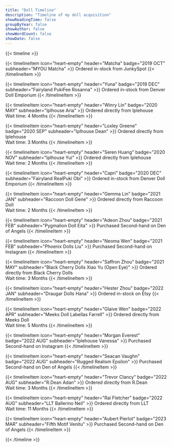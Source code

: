 ```yaml
---
title: "Doll Timeline"
description: "Timeline of my doll acquisition"
showReadingTime: false
groupByYear: false
showAuthor: false
showWordCount: false
showDate: false
---
```


{{< timeline >}}

{{< timelineItem icon="heart-empty" header="Matcha" badge="2019 OCT" subheader="MYOU Matcha" >}}
Ordered in-stock from JunkySpot
{{< /timelineItem >}}

{{< timelineItem icon="heart-empty" header="Yuna" badge="2019 DEC" subheader="Fairyland PukiFee Rosanna" >}}
Ordered in-stock from Denver Doll Emporium
{{< /timelineItem >}}

{{< timelineItem icon="heart-empty" header="Winry Lin" badge="2020 MAY" subheader="Iplhouse Aria" >}}
Ordered directly from Iplehouse <br>
Wait time: 4 Months
{{< /timelineItem >}}

{{< timelineItem icon="heart-empty" header="Loxley Greene" badge="2020 SEP" subheader="Iplhouse Dean" >}}
Ordered directly from Iplehouse <br>
Wait time: 3 Months
{{< /timelineItem >}}

{{< timelineItem icon="heart-empty" header="Seren Huang" badge="2020 NOV" subheader="Iplhouse Yui" >}}
Ordered directly from Iplehouse <br>
Wait time: 2 Months
{{< /timelineItem >}}

{{< timelineItem icon="heart-empty" header="Capri" badge="2020 DEC" subheader="Fairyland RealPuki Obi" >}}
Ordered in-stock from Denver Doll Emporium
{{< /timelineItem >}}

{{< timelineItem icon="heart-empty" header="Gemma Lin" badge="2021 JAN" subheader="Raccoon Doll Gene" >}}
Ordered directly from Raccoon Doll <br>
Wait time: 2 Months
{{< /timelineItem >}}

{{< timelineItem icon="heart-empty" header="Adeon Zhou" badge="2021 FEB" subheader="Pygmalion Doll Eita" >}}
Purchased Second-hand on Den of Angels
{{< /timelineItem >}}

{{< timelineItem icon="heart-empty" header="Neoma Wen" badge="2021 FEB" subheader="Phoenix Dolls Liu" >}}
Purchased Second-hand on Instagram
{{< /timelineItem >}}

{{< timelineItem icon="heart-empty" header="Saffron Zhou" badge="2021 MAY" subheader="Black Cherry Dolls Xiao Yu (Open Eye)" >}}
Ordered directly from Black Cherry Dolls <br>
Wait time: 3 Months
{{< /timelineItem >}}

<!--{{< timelineItem icon="heart-empty" header="Unnamed 01" badge="2021 JUL" subheader="Granado Doll VIPO V-11" >}}
Ordered directly from Granado Dolls (Blind Bag) <br>
Wait time: 5 Months
{{< /timelineItem >}}

{{< timelineItem icon="heart-empty" header="Unnamed 02" badge="2021 DEC" subheader="Dollshe Diana" >}}
Purchased Second-hand on Instagram
{{< /timelineItem >}}
-->
{{< timelineItem icon="heart-empty" header="Hester Zhou" badge="2022 JAN" subheader="Draugar Dolls Hana" >}}
Ordered in-stock on Etsy
{{< /timelineItem >}}

{{< timelineItem icon="heart-empty" header="Glaive Wen" badge="2022 APR" subheader="Meeks Doll Labellas Farrell" >}}
Ordered directly from Meeks Doll <br>
Wait time: 5 Months
{{< /timelineItem >}}

{{< timelineItem icon="heart-empty" header="Morgan Everest" badge="2022 AUG" subheader="Iplehouse Vanessa" >}}
Purchased Second-hand on Instagram
{{< /timelineItem >}}

{{< timelineItem icon="heart-empty" header="Seacan Vaughn" badge="2022 AUG" subheader="Rugged Realism Epsilon" >}}
Purchased Second-hand on Den of Angels
{{< /timelineItem >}}

{{< timelineItem icon="heart-empty" header="Trevor Clancy" badge="2022 AUG" subheader="R.Dean Adan" >}}
Ordered directly from R.Dean <br>
Wait time: 3 Months
{{< /timelineItem >}}

{{< timelineItem icon="heart-empty" header="Rai Fletcher" badge="2022 AUG" subheader="LLT Ballerino Neil" >}}
Ordered directly from LLT <br>
Wait time: 11 Months
{{< /timelineItem >}}

{{< timelineItem icon="heart-empty" header="Aubert Pierlot" badge="2023 MAR" subheader="Fifth Motif Venitu" >}}
Purchased Second-hand on Den of Angels
{{< /timelineItem >}}

<!--
{{< timelineItem icon="code" header="Another Awesome Header" badge="date - present" subheader="Awesome Subheader" >}}
With html code
<ul>
  <li>Coffee</li>
  <li>Tea</li>
  <li>Milk</li>
</ul>
{{< /timelineItem >}}

{{< timelineItem icon="star" header="Shortcodes" badge="AWESOME" >}}
With other shortcodes

{{< /timelineItem >}}
-->
{{< /timeline >}}
